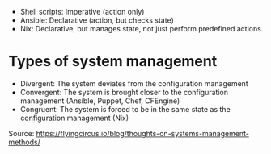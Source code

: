 - Shell scripts: Imperative (action only)
- Ansible: Declarative (action, but checks state)
- Nix: Declarative, but manages state, not just perform predefined actions.

# Types of system management
- Divergent: The system deviates from the configuration management
- Convergent: The system is brought closer to the configuration management (Ansible, Puppet, Chef, CFEngine)
- Congruent: The system is forced to be in the same state as the configuration management (Nix)

Source: https://flyingcircus.io/blog/thoughts-on-systems-management-methods/
